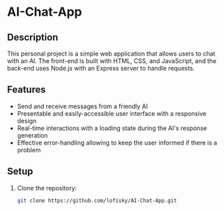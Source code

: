# AI-Chat-App

## Description
This personal project is a simple web application that allows users to chat with an AI. The front-end is built with HTML, CSS, and JavaScript, and the back-end uses Node.js with an Express server to handle requests.

## Features
- Send and receive messages from a friendly AI
- Presentable and easily-accessible user interface with a responsive design
- Real-time interactions with a loading state during the AI's response generation
- Effective error-handling allowing to keep the user informed if there is a problem

## Setup
1. Clone the repository:
   ```bash
   git clone https://github.com/lofisky/AI-Chat-App.git

